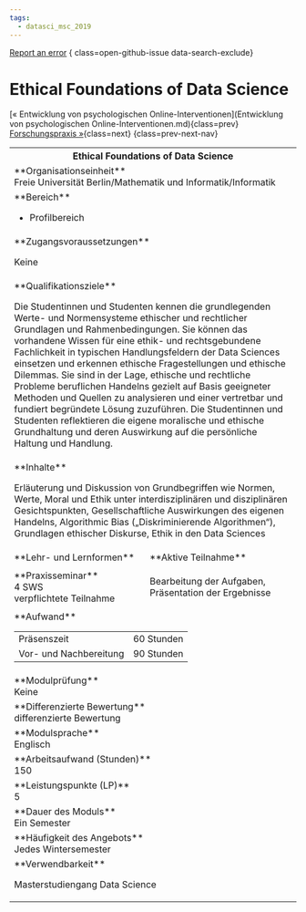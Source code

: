 ```yaml
---
tags:
  - datasci_msc_2019
---
```

[Report an error](https://github.com/SGSSGene/FUB-SUP/issues/new?title=Error%20in%20%22Ethical%20Foundations%20of%20Data%20Science%22&body=There%20seems%20to%20be%20an%20error%20in%20module%20%22Ethical%20Foundations%20of%20Data%20Science%22%2E%0A%0A%3CDescribe%20here%20a%20slightly%20more%20detailed%20description%20of%20what%20is%20wrong%3E&labels=bug)
{ class=open-github-issue data-search-exclude}

# Ethical Foundations of Data Science

[« Entwicklung von psychologischen Online-Interventionen](Entwicklung von psychologischen Online-Interventionen.md){class=prev}
[Forschungspraxis »](Forschungspraxis.md){class=next}
{class=prev-next-nav}

<table markdown id="moduledesc">
<tr markdown class="moduledesc_head"><th colspan="2">Ethical Foundations of Data Science </th></tr>
<tr markdown><td colspan="2">**Organisationseinheit**   <br>Freie Universität Berlin/Mathematik und Informatik/Informatik</td></tr>

<tr markdown><td colspan="2">**Bereich**<br>


- Profilbereich

</td></tr>

<tr markdown><td colspan="2">**Zugangsvoraussetzungen** <br>

Keine


</td></tr>
<tr markdown><td colspan="2">**Qualifikationsziele**    <br>

Die Studentinnen und Studenten kennen die grundlegenden Werte- und
Normensysteme ethischer und rechtlicher Grundlagen und Rahmenbedingungen.
Sie können das vorhandene Wissen für eine ethik- und rechtsgebundene
Fachlichkeit in typischen Handlungsfeldern der Data Sciences einsetzen und
erkennen ethische Fragestellungen und ethische Dilemmas. Sie sind in der
Lage, ethische und rechtliche Probleme beruflichen Handelns gezielt auf
Basis geeigneter Methoden und Quellen zu analysieren und einer vertretbar
und fundiert begründete Lösung zuzuführen. Die Studentinnen und Studenten
reflektieren die eigene moralische und ethische Grundhaltung und deren
Auswirkung auf die persönliche Haltung und Handlung.


</td></tr>
<tr markdown><td colspan="2">**Inhalte**                <br>

Erläuterung und Diskussion von Grundbegriffen wie Normen, Werte, Moral und
Ethik unter interdisziplinären und disziplinären Gesichtspunkten,
Gesellschaftliche Auswirkungen des eigenen Handelns, Algorithmic Bias
(„Diskriminierende Algorithmen“), Grundlagen ethischer Diskurse, Ethik in
den Data Sciences


</td></tr>

<tr markdown><td>**Lehr- und Lernformen**</td><td>**Aktive Teilnahme**</td></tr>
<tr markdown><td> **Praxisseminar** <br>4 SWS <br> verpflichtete Teilnahme</td><td>

Bearbeitung der Aufgaben, Präsentation der Ergebnisse
</td></tr>
<tr markdown><td colspan="2">**Aufwand**                <br>
<table class="aufwand_table">
<tr><td>Präsenszeit</td><td>60 Stunden</td></tr>
<tr><td>Vor- und Nachbereitung</td><td>90 Stunden</td></tr>
</table>

</td></tr>
<tr markdown><td colspan="2">**Modulprüfung**             <br>Keine


</td></tr>
<tr markdown><td colspan="2">**Differenzierte Bewertung** <br>differenzierte Bewertung

</td></tr>
<tr markdown><td colspan="2">**Modulsprache**             <br>Englisch</td></tr>
<tr markdown><td colspan="2">**Arbeitsaufwand (Stunden)** <br>150</td></tr>
<tr markdown><td colspan="2">**Leistungspunkte (LP)**     <br>5</td></tr>
<tr markdown><td colspan="2">**Dauer des Moduls**         <br>Ein Semester</td></tr>
<tr markdown><td colspan="2">**Häufigkeit des Angebots**  <br>Jedes Wintersemester</td></tr>
<tr markdown><td colspan="2">**Verwendbarkeit**           <br>

Masterstudiengang Data Science


</td></tr>

</table>
